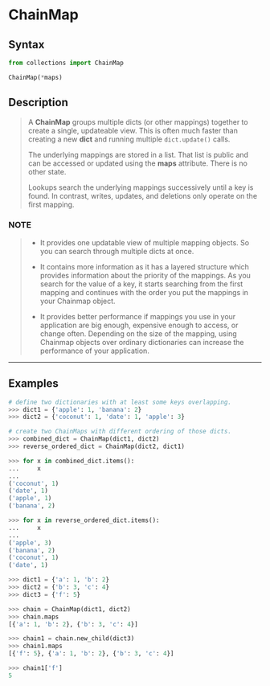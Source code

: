 # ChainMap

## Syntax

```python
from collections import ChainMap

ChainMap(*maps)
```

## Description

> A **ChainMap** groups multiple dicts (or other mappings) together to create a
> single, updateable view. This is often much faster than creating a new
> **dict** and running multiple `dict.update()` calls.
>
> The underlying mappings are stored in a list. That list is public and can
> be accessed or updated using the **maps** attribute. There is no other
> state.
>
> Lookups search the underlying mappings successively until a key is found.
> In contrast, writes, updates, and deletions only operate on the first
> mapping.

### NOTE

> - It provides one updatable view of multiple mapping objects. So you can
>   search through multiple dicts at once.
>
> - It contains more information as it has a layered structure which provides
>   information about the priority of the mappings. As you search for the value
>   of a key, it starts searching from the first mapping and continues with the
>   order you put the mappings in your Chainmap object.
>
> - It provides better performance if mappings you use in your application are
>   big enough, expensive enough to access, or change often. Depending on the
>   size of the mapping, using Chainmap objects over ordinary dictionaries can
>   increase the performance of your application.

---

## Examples

```python
# define two dictionaries with at least some keys overlapping.
>>> dict1 = {'apple': 1, 'banana': 2}
>>> dict2 = {'coconut': 1, 'date': 1, 'apple': 3}

# create two ChainMaps with different ordering of those dicts.
>>> combined_dict = ChainMap(dict1, dict2)
>>> reverse_ordered_dict = ChainMap(dict2, dict1)

>>> for x in combined_dict.items():
...     x
... 
('coconut', 1)
('date', 1)
('apple', 1)
('banana', 2)

>>> for x in reverse_ordered_dict.items():
...     x
... 
('apple', 3)
('banana', 2)
('coconut', 1)
('date', 1)
```

```python
>>> dict1 = {'a': 1, 'b': 2}
>>> dict2 = {'b': 3, 'c': 4}
>>> dict3 = {'f': 5}

>>> chain = ChainMap(dict1, dict2)
>>> chain.maps
[{'a': 1, 'b': 2}, {'b': 3, 'c': 4}]

>>> chain1 = chain.new_child(dict3)
>>> chain1.maps
[{'f': 5}, {'a': 1, 'b': 2}, {'b': 3, 'c': 4}]

>>> chain1['f']
5
```
